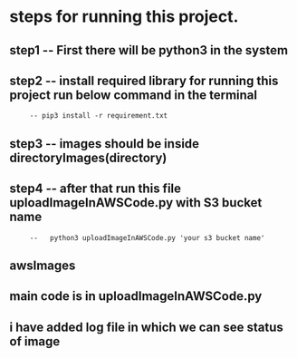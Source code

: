 
# steps for running this project.
## step1 -- First there will be python3 in the system 
## step2 -- install required library for running this project run below command in the terminal
         -- pip3 install -r requirement.txt 
## step3 -- images should be inside directoryImages(directory)
## step4 -- after that run this file uploadImageInAWSCode.py with S3 bucket name 
         --   python3 uploadImageInAWSCode.py 'your s3 bucket name'
## awsImages
## main code is in uploadImageInAWSCode.py
## i have added log file in which we can see status of image
